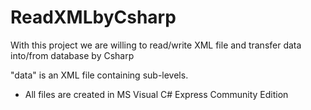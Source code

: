 # ReadXMLbyCsharp
With this project we are willing to read/write XML file and transfer data into/from database by Csharp

"data" is an XML file containing sub-levels.

- All files are created in MS Visual C# Express Community Edition
